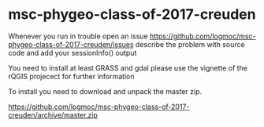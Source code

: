 # msc-phygeo-class-of-2017-creuden

Whenever you run in trouble open an issue
https://github.com/logmoc/msc-phygeo-class-of-2017-creuden/issues
describe the problem with source code and add your sessionInfo() output

You need to install at least GRASS and gdal please use the vignette of the rQGIS projecect for further information


To install  you need to download and unpack the master zip.

https://github.com/logmoc/msc-phygeo-class-of-2017-creuden/archive/master.zip
